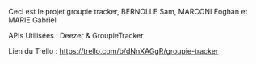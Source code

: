 Ceci est le projet groupie tracker, BERNOLLE Sam, MARCONI Eoghan et MARIE Gabriel

APIs Utilisées : Deezer & GroupieTracker

Lien du Trello : https://trello.com/b/dNnXAGgR/groupie-tracker